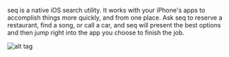 seq is a native iOS search utility. It works with your iPhone's apps to accomplish things more quickly, and from one place. Ask seq to reserve a restaurant, find a song, or call a car, and seq will present the best options and then jump right into the app you choose to finish the job.

![alt tag](http://seqapp.co/img/iphone.png)
